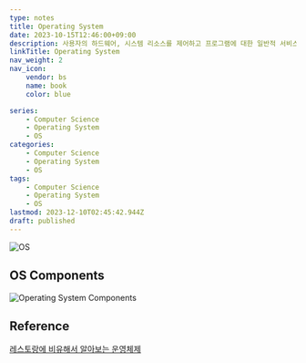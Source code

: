 ```yaml
---
type: notes
title: Operating System
date: 2023-10-15T12:46:00+09:00
description: 사용자의 하드웨어, 시스템 리소스를 제어하고 프로그램에 대한 일반적 서비스를 지원하는 시스템 소프트웨어
linkTitle: Operating System
nav_weight: 2
nav_icon:
    vendor: bs
    name: book
    color: blue

series:
    - Computer Science
    - Operating System
    - OS
categories:
    - Computer Science
    - Operating System
    - OS
tags:
    - Computer Science
    - Operating System
    - OS
lastmod: 2023-12-10T02:45:42.944Z
draft: published
---
```


![OS](/content/computer-science/os.png#center "https://www.facebook.com/111349887407960/posts/what-is-an-operating-system-definitionan-operating-system-is-a-program-that-acts/147503810459234/")

## OS Components

![Operating System Components](/content/computer-science/os-components.png#center "https://medium.com/@rahulptl556/mastering-operating-systems-from-basics-to-advanced-concepts-6f6275621cc5")

## Reference

[레스토랑에 비유해서 알아보는 운영체제](https://yozm.wishket.com/magazine/detail/1269/)
